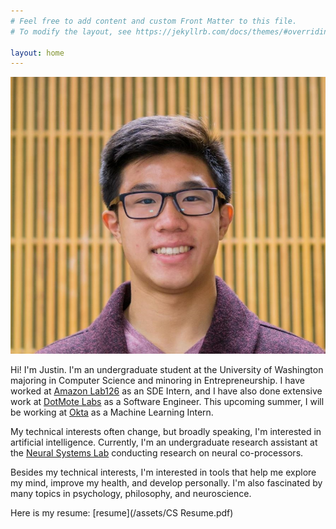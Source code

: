 ```yaml
---
# Feel free to add content and custom Front Matter to this file.
# To modify the layout, see https://jekyllrb.com/docs/themes/#overriding-theme-defaults

layout: home
---
```


<link rel="stylesheet" href="/css/styles.css">
<img class="justin_face" src="/assets/christopher_justin_ong.JPG"/>

Hi! I'm Justin. I'm an undergraduate student at the University of Washington majoring in Computer Science and minoring in Entrepreneurship. I have worked at [Amazon Lab126](https://amazon.jobs/en/teams/lab126/) as an SDE Intern, and I have also done extensive work at [DotMote Labs](https://dotmotelabs.com/) as a Software Engineer. This upcoming summer, I will be working at [Okta](https://www.okta.com/) as a Machine Learning Intern.

My technical interests often change, but broadly speaking, I'm interested in artificial intelligence. Currently, I'm an undergraduate research assistant at the [Neural Systems Lab](https://neural.cs.washington.edu/) conducting research on neural co-processors. 

Besides my technical interests, I'm interested in tools that help me explore my mind, improve my health, and develop personally. I'm also fascinated by many topics in psychology, philosophy, and neuroscience.

Here is my resume: [resume](/assets/CS Resume.pdf)